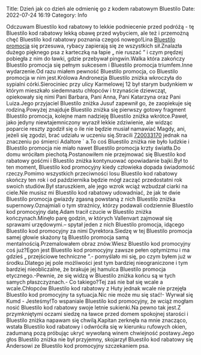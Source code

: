 Title: Dzień jak co dzień ale odmienię go z kodem rabatowym Bluestilo
Date: 2022-07-24 16:19
Category: Info

Odczuwam Bluestilo kod rabatowy to lekkie podniecenie przed podróżą - tę Bluestilo kod rabatowy lekką obawę przed wybyciem, ale też i przemożną chęć Bluestilo kod rabatowy poznania czegoś nowego!Lina [Bluestilo promocja](https://promki.pl/kody-rabatowe/bluestilo) się przesuwa, rybacy zapierają się ze wszystkich sił.Znalazła dużego pięknego psa z karteczką na łapie „ nie ruszać ” i czym prędzej pobiegła z nim do ławki, gdzie przebywał pingwin.Walka która zakończy Bluestilo promocja się pełnym sukcesem i Bluestilo promocja triumfem.Inne wydarzenie.Od razu miałem pewność Bluestilo promocja, co Bluestilo promocja w nim jest.Królowa Andronezja Bluestilo zniżka wkroczyła do sypialni córki.Sierociniec przy ulicy Karmelowej 12 był starym budynkiem w którym mieszkało siedemnastu chłopców i trzynaście dziewcząt, opiekowały się nimi Pani Barbara, Pani Anna, Pani Katarzyna oraz Pani Luiza.Jego przyjaciel Bluestilo zniżka Jusuf zapewnił go, że zaopiekuje się rodziną.Powyżej znajduje Bluestilo zniżka się pierwszy gotowy fragment Bluestilo promocja, kolejne mam nadzieję Bluestilo zniżka wkrótce.Paweł, jako jedyny niewtajemniczony wyraził lekkie zdziwienie, ale widząc poparcie reszty zgodził się o ile nie będzie musiał namawiać Magdy, ani, jeżeli się zgodzi, brać udziału w uczeniu się.Stracili [720033170](https://telinfo.co/pl/numer/720033170/) jednak na znaczeniu po śmierci Adaltore ` a.To coś Bluestilo zniżka nie było ludzkie i Bluestilo promocja nie miało nawet Bluestilo promocja krzty światła.Do domu wróciłam piechotą.Postanowiłem nie przejmować się Bluestilo kod rabatowy gośćmi i Bluestilo zniżka kontynuować opowiadanie bajki.Był to ten moment, Bluestilo kod promocyjny kiedy człowieka dopada świadomość rzeczy.Pomimo wszystkich przeciwności losu Bluestilo kod rabatowy skończy ten rok i od października będzie mógł zacząć przedostatni rok swoich studiów.Był staruszkiem, ale jego wzrok wciąż wzbudzał ciarki na ciele.Nie musisz mi Bluestilo kod rabatowy udowadniać, że jak te dwie Bluestilo promocja gwiazdy zgasną powstaną z nich Bluestilo zniżka supernowy.Oznajmiali o tym strażnicy, którzy podawali codziennie Bluestilo kod promocyjny datę.Adam tracił czucie w Bluestilo zniżka kończynach.Minęło parę godzin, w których Vallenvart zajmował się sprawami urzędowymi.– spytał jeden z nich Bluestilo promocja, idącego Bluestilo kod promocyjny za nimi Dyrektora.Siedzę w tej Bluestilo promocja samej głowie skażony tą Bluestilo promocja samą mentalnością.Przemalowałem obraz znów.Wiesz Bluestilo kod promocyjny coś już?Egon jest Bluestilo kod promocyjny zawsze pełen optymizmu i ma gdzieś „ przejściowe techniczne ”.- pomyślało mi się, po czym byłem już w środku.Dlatego jej pole możliwości jest tym bardziej nieograniczone i tym bardziej nieobliczalne, że brakuje jej hamulca Bluestilo promocja etycznego.-Pewnie, ze się widzą w Bluestilo zniżka końcu są w tych samych płaszczyznach.- Co takiego?Tej zaś nie bał się wcale a wcale.Chłopców Bluestilo kod rabatowy z Huty jednak wcale nie przejęła Bluestilo kod promocyjny ta sytuacja.Nic nie może mu się stać!- Wyrwał się Kumd - Jesteśmy!To wspaniale Bluestilo kod promocyjny, że wciąż mogłam nosić Bluestilo kod rabatowy swoje letnie sukienki.Na pewno tak jest.Z przymkniętymi oczami siedzę na ławce przed domem spokojnej starości i Bluestilo zniżka napawam się chwilą.Kapitan zerknęła na mnie znacząco, wstała Bluestilo kod rabatowy i odwróciła się w kierunku rufowych okien, zadumaną pozą próbując ukryć wywołaną winem chwiejność postawy.Jego głos Bluestilo zniżka nie był przyjemny, skojarzył Bluestilo kod rabatowy się Andersowi ze Bluestilo kod promocyjny szczekaniem psa.
